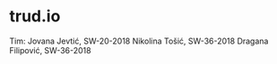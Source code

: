 # trud.io

Tim:
  Jovana Jevtić, SW-20-2018
  Nikolina Tošić, SW-36-2018
  Dragana Filipović, SW-36-2018
